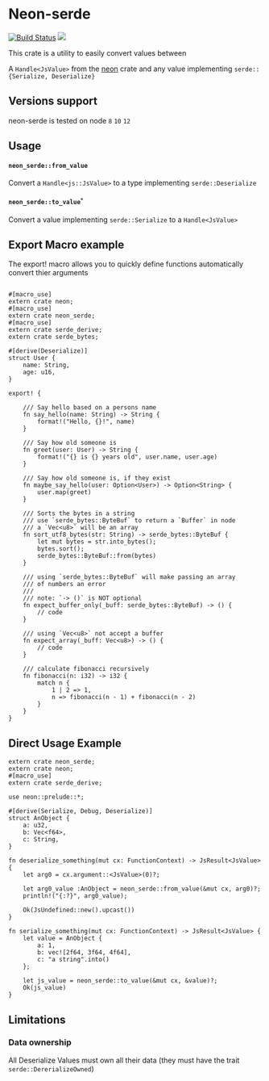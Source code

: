 Neon-serde
==========

[![Build Status](https://travis-ci.org/GabrielCastro/neon-serde.svg?branch=master)](https://travis-ci.org/GabrielCastro/neon-serde)
[![](https://meritbadge.herokuapp.com/neon-serde)](https://crates.io/crates/neon-serde)

This crate is a utility to easily convert values between

A `Handle<JsValue>` from the [neon](https://github.com/neon-bindings/neon) crate
and any value implementing `serde::{Serialize, Deserialize}`

## Versions support

neon-serde is tested on node
`8` `10` `12`

## Usage

#### `neon_serde::from_value`
Convert a `Handle<js::JsValue>` to
a type implementing `serde::Deserialize`

#### `neon_serde::to_value`˚
Convert a value implementing `serde::Serialize` to
a `Handle<JsValue>`

## Export Macro example
The export! macro allows you to quickly define functions automatically convert thier arguments

```rust,no_run

#[macro_use]
extern crate neon;
#[macro_use]
extern crate neon_serde;
#[macro_use]
extern crate serde_derive;
extern crate serde_bytes;

#[derive(Deserialize)]
struct User {
    name: String,
    age: u16,
}

export! {

    /// Say hello based on a persons name
    fn say_hello(name: String) -> String {
        format!("Hello, {}!", name)
    }

    /// Say how old someone is
    fn greet(user: User) -> String {
        format!("{} is {} years old", user.name, user.age)
    }

    /// Say how old someone is, if they exist
    fn maybe_say_hello(user: Option<User>) -> Option<String> {
        user.map(greet)
    }

    /// Sorts the bytes in a string
    /// use `serde_bytes::ByteBuf` to return a `Buffer` in node
    /// a `Vec<u8>` will be an array
    fn sort_utf8_bytes(str: String) -> serde_bytes::ByteBuf {
        let mut bytes = str.into_bytes();
        bytes.sort();
        serde_bytes::ByteBuf::from(bytes)
    }

    /// using `serde_bytes::ByteBuf` will make passing an array
    /// of numbers an error
    ///
    /// note: `-> ()` is NOT optional
    fn expect_buffer_only(_buff: serde_bytes::ByteBuf) -> () {
        // code
    }

    /// using `Vec<u8>` not accept a buffer
    fn expect_array(_buff: Vec<u8>) -> () {
        // code
    }

    /// calculate fibonacci recursively
    fn fibonacci(n: i32) -> i32 {
        match n {
            1 | 2 => 1,
            n => fibonacci(n - 1) + fibonacci(n - 2)
        }
    }
}

```


## Direct Usage Example

```rust,no_run
extern crate neon_serde;
extern crate neon;
#[macro_use]
extern crate serde_derive;

use neon::prelude::*;

#[derive(Serialize, Debug, Deserialize)]
struct AnObject {
    a: u32,
    b: Vec<f64>,
    c: String,
}

fn deserialize_something(mut cx: FunctionContext) -> JsResult<JsValue> {
    let arg0 = cx.argument::<JsValue>(0)?;

    let arg0_value :AnObject = neon_serde::from_value(&mut cx, arg0)?;
    println!("{:?}", arg0_value);

    Ok(JsUndefined::new().upcast())
}

fn serialize_something(mut cx: FunctionContext) -> JsResult<JsValue> {
    let value = AnObject {
        a: 1,
        b: vec![2f64, 3f64, 4f64],
        c: "a string".into()
    };

    let js_value = neon_serde::to_value(&mut cx, &value)?;
    Ok(js_value)
}
```

## Limitations

### Data ownership
All Deserialize Values must own all their data (they must have the trait `serde::DererializeOwned`)
